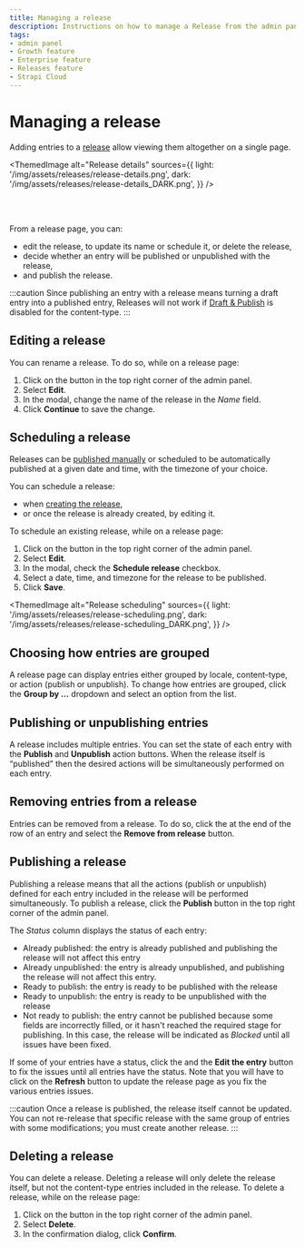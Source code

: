 ```yaml
---
title: Managing a release
description: Instructions on how to manage a Release from the admin panel
tags:
- admin panel
- Growth feature
- Enterprise feature
- Releases feature
- Strapi Cloud
---
```


# Managing a release
<GrowthBadge /> <EnterpriseBadge /> <CloudTeamBadge />

Adding entries to a [release](/user-docs/releases/introduction) allow viewing them altogether on a single page.

<ThemedImage
  alt="Release details"
  sources={{
    light: '/img/assets/releases/release-details.png',
    dark: '/img/assets/releases/release-details_DARK.png',
  }}
/>

<br /><br />

From a release page, you can:

- edit the release, to update its name or schedule it, or delete the release,
- decide whether an entry will be published or unpublished with the release,
- and publish the release.

<!-- - [adjust the view](#choose-how-entries-are-grouped) to display entries grouped either by locale or by content-type, -->
<!-- - edit a specific entry or [remove](#remove-entries-from-a-release) it from the release, -->

:::caution
Since publishing an entry with a release means turning a draft entry into a published entry, Releases will not work if [Draft & Publish](/user-docs/content-manager/saving-and-publishing-content) is disabled for the content-type.
:::

## Editing a release

You can rename a release. To do so, while on a release page:

1. Click on the <Icon name="dots-three-outline" /> button in the top right corner of the admin panel.
2. Select <Icon name="pencil-simple" /> **Edit**.
3. In the modal, change the name of the release in the _Name_ field.
4. Click **Continue** to save the change.

## Scheduling a release

Releases can be [published manually](#publishing-a-release) or scheduled to be automatically published at a given date and time, with the timezone of your choice.

You can schedule a release:
- when [creating the release](/user-docs/releases/creating-a-release),
- or once the release is already created, by editing it.

To schedule an existing release, while on a release page:
1. Click on the <Icon name="dots-three-outline" /> button in the top right corner of the admin panel.
2. Select <Icon name="pencil-simple" /> **Edit**.
3. In the modal, check the **Schedule release** checkbox.
4. Select a date, time, and timezone for the release to be published.
5. Click **Save**.

<ThemedImage
  alt="Release scheduling"
  sources={{
    light: '/img/assets/releases/release-scheduling.png',
    dark: '/img/assets/releases/release-scheduling_DARK.png',
  }}
/>

## Choosing how entries are grouped

A release page can display entries either grouped by locale, content-type, or action (publish or unpublish). To change how entries are grouped, click the **Group by …** dropdown and select an option from the list.

## Publishing or unpublishing entries

A release includes multiple entries. You can set the state of each entry with the **Publish** and **Unpublish** action buttons. When the release itself is “published” then the desired actions will be simultaneously performed on each entry.

## Removing entries from a release

Entries can be removed from a release. To do so, click the <Icon name="dots-three-outline" /> at the end of the row of an entry and select the **Remove from release** button.

## Publishing a release

Publishing a release means that all the actions (publish or unpublish) defined for each entry included in the release will be performed simultaneously. To publish a release, click the **Publish** button in the top right corner of the admin panel.

The _Status_ column displays the status of each entry:

   - <Icon name="check-circle" color="rgb(58,115,66)"/> Already published: the entry is already published and publishing the release will not affect this entry 
   - <Icon name="check-circle" color="rgb(58,115,66)"/> Already unpublished: the entry is already unpublished, and publishing the release will not affect this entry.
   - <Icon name="check-circle" color="rgb(58,115,66)"/> Ready to publish: the entry is ready to  be published with the release
   - <Icon name="check-circle" color="rgb(58,115,66)"/> Ready to unpublish: the entry is ready to  be unpublished with the release
   - <Icon name="x-circle" color="rgb(190,51,33)" /> Not ready to publish: the entry cannot be published because some fields are incorrectly filled, or it hasn't reached the required stage for publishing. In this case, the release will be indicated as *Blocked* until all issues have been fixed.

If some of your entries have a <Icon name="x-circle" color="rgb(190,51,33)" /> status, click the <Icon name="dots-three-outline" /> and the **Edit the entry** button to fix the issues until all entries have the <Icon name="check-circle" color="rgb(58,115,66)"/> status. Note that you will have to click on the **Refresh** button to update the release page as you fix the various entries issues.

:::caution
Once a release is published, the release itself cannot be updated. You can not re-release that specific release with the same group of entries with some modifications; you must create another release.
:::

## Deleting a release

You can delete a release. Deleting a release will only delete the release itself, but not the content-type entries included in the release. To delete a release, while on the release page:

1. Click on the <Icon name="dots-three-outline" /> button in the top right corner of the admin panel.
2. Select <Icon name="trash"/> **Delete**.
3. In the confirmation dialog, click <Icon name="trash"/> **Confirm**.
